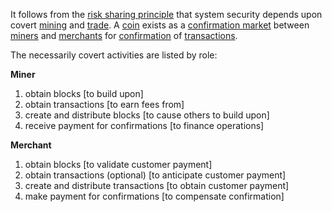 It follows from the [risk sharing principle](Risk-Sharing-Principle) that system security depends upon covert [mining](Glossary#mine) and [trade](Glossary#trade). A [coin](Glossary#coin) exists as a [confirmation market](Balance-of-Power-Fallacy) between [miners](Glossary#miner) and [merchants](Glossary#merchant) for [confirmation](Glossary#confirmation) of [transactions](Glossary#transaction).

The necessarily covert activities are listed by role:

**Miner**
1. obtain blocks [to build upon]
2. obtain transactions [to earn fees from]
3. create and distribute blocks [to cause others to build upon]
4. receive payment for confirmations [to finance operations]

**Merchant**
1. obtain blocks [to validate customer payment]
2. obtain transactions (optional) [to anticipate customer payment]
3. create and distribute transactions [to obtain customer payment]
4. make payment for confirmations [to compensate confirmation]

